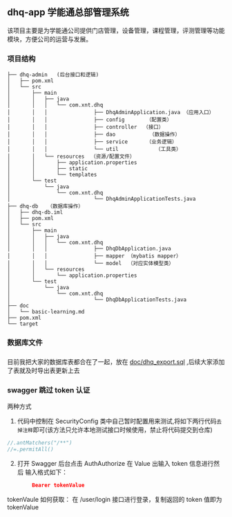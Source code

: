 ## dhq-app 学能通总部管理系统

该项目主要是为学能通公司提供门店管理，设备管理，课程管理，评测管理等功能模块，方便公司的运营与发展。

### 项目结构
```
├── dhq-admin   (后台接口和逻辑)
│   ├── pom.xml
│   └── src
│       ├── main
│       │   ├── java
│       │   │   └── com.xnt.dhq
│       │   │               ├── DhqAdminApplication.java （应用入口）
│       │   │               ├── config       （配置类）
│       │   │               ├── controller  （接口）
│       │   │               ├── dao           （数据操作）
│       │   │               ├── service      （业务逻辑）
│       │   │               └── util            （工具类）
│       │   └── resources  （资源/配置文件）
│       │       ├── application.properties
│       │       ├── static
│       │       └── templates
│       └── test
│           └── java
│               └── com.xnt.dhq
│                           └── DhqAdminApplicationTests.java
├── dhq-db   （数据库操作）
│   ├── dhq-db.iml
│   ├── pom.xml
│   └── src
│       ├── main
│       │   ├── java
│       │   │   └── com.xnt.dhq
│       │   │               ├── DhqDbApplication.java
│       │   │               ├── mapper （mybatis mapper）
│       │   │               └── model  （对应实体模型类）
│       │   └── resources
│       │       └── application.properties
│       └── test
│           └── java
│               └── com.xnt.dhq
│                           └── DhqDbApplicationTests.java
├── doc
│   └── basic-learning.md
├── pom.xml
└── target
```
### 数据库文件
### 
目前我把大家的数据库表都合在了一起，放在 [doc/dhq_export.sql](doc/dhq_export.sql) ,后续大家添加了表就及时导出表更新上去

### swagger 跳过 token 认证
两种方式
1. 代码中控制在 SecurityConfig 类中自己暂时配置用来测试,将如下两行代码`去掉注释`即可(该方法只允许本地测试接口时候使用，禁止将代码提交到仓库)
```java
//.antMatchers("/**")
//=.permitAll()
```
2. 打开 Swagger 后台点击 AuthAuthorize 在 Value 出输入 token 信息进行然后
输入格式如下：
```json
		Bearer tokenValue
```
tokenVaule 如何获取：
在 /user/login 接口进行登录，复制返回的 token 值即为 tokenValue
